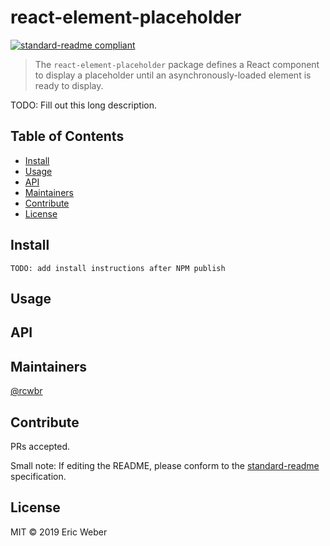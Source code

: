 # react-element-placeholder

[![standard-readme compliant](https://img.shields.io/badge/readme%20style-standard-brightgreen.svg)](https://github.com/RichardLitt/standard-readme)

> The `react-element-placeholder` package defines a React component to display a placeholder until an asynchronously-loaded element is ready to display.

TODO: Fill out this long description.

## Table of Contents

- [Install](#install)
- [Usage](#usage)
- [API](#api)
- [Maintainers](#maintainers)
- [Contribute](#contribute)
- [License](#license)

## Install

```
TODO: add install instructions after NPM publish
```

## Usage

## API

## Maintainers

[@rcwbr](https://github.com/rcwbr)

## Contribute

PRs accepted.

Small note: If editing the README, please conform to the [standard-readme](https://github.com/RichardLitt/standard-readme) specification.

## License

MIT © 2019 Eric Weber
